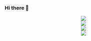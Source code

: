 ### Hi there 👋

<!--
**rethus/rethus** is a ✨ _special_ ✨ repository because its `README.md` (this file) appears on your GitHub profile.

Here are some ideas to get you started:

- 🔭 I’m currently working on ...
- 🌱 I’m currently learning ...
- 👯 I’m looking to collaborate on ...
- 🤔 I’m looking for help with ...
- 💬 Ask me about ...
- 📫 How to reach me: ...
- 😄 Pronouns: ...
- ⚡ Fun fact: ...
-->

<div align="center"> <img src="https://github-readme-stats.vercel.app/api?username=rethus&show_icons=true&theme=tokyonight" /> </div>

<div align="center"> <img src="https://github-readme-activity-graph.vercel.app/graph?username=rethus&theme=xcode" /> </div>

<div align="center"> <img src="https://profile-counter.glitch.me/rethus/count.svg" /> </div>

<div align="center"> <img src="https://github-profile-trophy.vercel.app/?username=rethus" /> </div>
